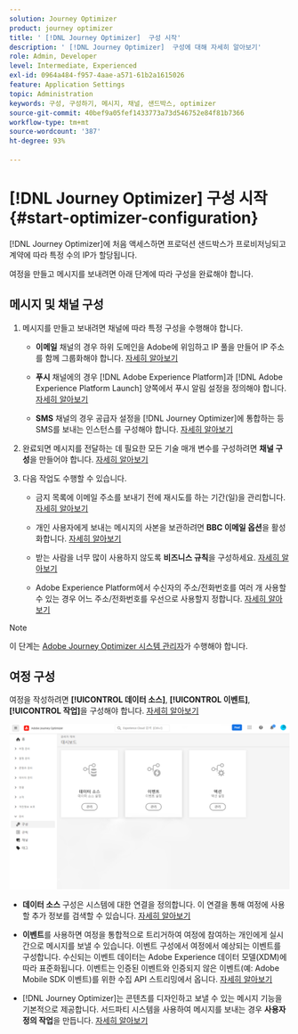```yaml
---
solution: Journey Optimizer
product: journey optimizer
title: ' [!DNL Journey Optimizer]  구성 시작'
description: ' [!DNL Journey Optimizer]  구성에 대해 자세히 알아보기'
role: Admin, Developer
level: Intermediate, Experienced
exl-id: 0964a484-f957-4aae-a571-61b2a1615026
feature: Application Settings
topic: Administration
keywords: 구성, 구성하기, 메시지, 채널, 샌드박스, optimizer
source-git-commit: 40bef9a05fef1433773a73d546752e84f81b7366
workflow-type: tm+mt
source-wordcount: '387'
ht-degree: 93%

---
```



# [!DNL Journey Optimizer] 구성 시작 {#start-optimizer-configuration}

[!DNL Journey Optimizer]에 처음 액세스하면 프로덕션 샌드박스가 프로비저닝되고 계약에 따라 특정 수의 IP가 할당됩니다.

여정을 만들고 메시지를 보내려면 아래 단계에 따라 구성을 완료해야 합니다.

## 메시지 및 채널 구성

1. 메시지를 만들고 보내려면 채널에 따라 특정 구성을 수행해야 합니다.

   * **이메일** 채널의 경우 하위 도메인을 Adobe에 위임하고 IP 풀을 만들어 IP 주소를 함께 그룹화해야 합니다. [자세히 알아보기](../email/get-started-email-config.md)

   * **푸시** 채널에의 경우 [!DNL Adobe Experience Platform]과 [!DNL Adobe Experience Platform Launch] 양쪽에서 푸시 알림 설정을 정의해야 합니다. [자세히 알아보기](../push/push-configuration.md)

   * **SMS** 채널의 경우 공급자 설정을 [!DNL Journey Optimizer]에 통합하는 등 SMS를 보내는 인스턴스를 구성해야 합니다. [자세히 알아보기](../sms/sms-configuration.md)

1. 완료되면 메시지를 전달하는 데 필요한 모든 기술 매개 변수를 구성하려면 **채널 구성**&#x200B;을 만들어야 합니다. [자세히 알아보기](channel-surfaces.md)

1. 다음 작업도 수행할 수 있습니다.

   * 금지 목록에 이메일 주소를 보내기 전에 재시도를 하는 기간(일)을 관리합니다. [자세히 알아보기](manage-suppression-list.md)

   * 개인 사용자에게 보내는 메시지의 사본을 보관하려면 **BBC 이메일 옵션**&#x200B;을 활성화합니다. [자세히 알아보기](archiving-support.md#enable-bcc)

   * 받는 사람을 너무 많이 사용하지 않도록 **비즈니스 규칙**&#x200B;을 구성하세요. [자세히 알아보기](../configuration/rule-sets.md)

   * Adobe Experience Platform에서 수신자의 주소/전화번호를 여러 개 사용할 수 있는 경우 어느 주소/전화번호를 우선으로 사용할지 정합니다. [자세히 알아보기](primary-email-addresses.md)

<!--* Understand the push notification flow. [Learn more](../push/push-gs.md)-->

>[!NOTE]
>
>이 단계는 [Adobe Journey Optimizer 시스템 관리자](../start/path/administrator.md)가 수행해야 합니다.

## 여정 구성

여정을 작성하려면 **[!UICONTROL 데이터 소스]**, **[!UICONTROL 이벤트]**, **[!UICONTROL 작업]**&#x200B;을 구성해야 합니다. [자세히 알아보기](about-data-sources-events-actions.md)

![](assets/admin-menu.png)

* **데이터 소스** 구성은 시스템에 대한 연결을 정의합니다. 이 연결을 통해 여정에 사용할 추가 정보를 검색할 수 있습니다. [자세히 알아보기](../datasource/about-data-sources.md)

* **이벤트**&#x200B;를 사용하면 여정을 통합적으로 트리거하여 여정에 참여하는 개인에게 실시간으로 메시지를 보낼 수 있습니다. 이벤트 구성에서 여정에서 예상되는 이벤트를 구성합니다. 수신되는 이벤트 데이터는 Adobe Experience 데이터 모델(XDM)에 따라 표준화됩니다. 이벤트는 인증된 이벤트와 인증되지 않은 이벤트(예: Adobe Mobile SDK 이벤트)를 위한 수집 API 스트리밍에서 옵니다. [자세히 알아보기](../event/about-events.md)

* [!DNL Journey Optimizer]는 콘텐츠를 디자인하고 보낼 수 있는 메시지 기능을 기본적으로 제공합니다. 서드파티 시스템을 사용하여 메시지를 보내는 경우 **사용자 정의 작업**&#x200B;을 만듭니다. [자세히 알아보기](../action/action.md)